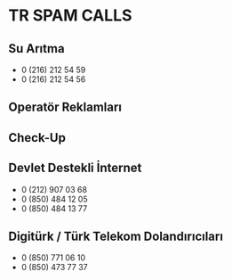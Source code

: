 # TR SPAM CALLS

## Su Arıtma

- 0 (216) 212 54 59
- 0 (216) 212 54 56

## Operatör Reklamları

## Check-Up

## Devlet Destekli İnternet

- 0 (212) 907 03 68
- 0 (850) 484 12 05
- 0 (850) 484 13 77

## Digitürk / Türk Telekom Dolandırıcıları

-  0 (850) 771 06 10
-  0 (850) 473 77 37
